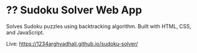 # ?? Sudoku Solver Web App

Solves Sudoku puzzles using backtracking algorithm. Built with HTML, CSS, and JavaScript.

Live: https://1234arghyadhali.github.io/sudoku-solver/
